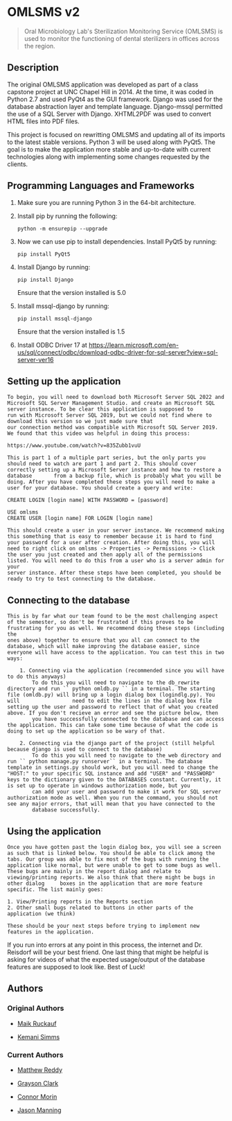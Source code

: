 # OMLSMS v2

> Oral Microbiology Lab's Sterilization Monitoring Service (OMLSMS) is used to monitor the functioning of dental sterilizers in offices across the region.

## Description

The original OMLSMS application was developed as part of a class capstone project at UNC Chapel Hill in 2014. At the time, it was coded in Python 2.7 and used PyQt4 as the GUI framework. Django was used for the database abstraction layer and template language. Django-mssql permitted the use of a SQL Server with Django. XHTML2PDF was used to convert HTML files into PDF files.

This project is focused on rewritting OMLSMS and updating all of its imports to the latest stable versions. Python 3 will be used along with PyQt5. The goal is to make the application more stable and up-to-date with current technologies along with implementing some changes requested by the clients.

## Programming Languages and Frameworks

1. Make sure you are running Python 3 in the 64-bit architecture.
2. Install pip by running the following:
    ```
    python -m ensurepip --upgrade
    ```
3. Now we can use pip to install dependencies. Install PyQt5 by running: 
    ```
    pip install PyQt5
    ```
    
4. Install Django by running: 
    ```
    pip install Django
    ```
    Ensure that the version installed is 5.0
   
6. Install mssql-django by running: 
    ```
    pip install mssql-django
    ```
   Ensure that the version installed is 1.5

7. Install ODBC Driver 17 at https://learn.microsoft.com/en-us/sql/connect/odbc/download-odbc-driver-for-sql-server?view=sql-server-ver16

## Setting up the application

    To begin, you will need to download both Microsoft Server SQL 2022 and Microsoft SQL Server Management Studio. and create an Microsoft SQL server instance. To be clear this application is supposed to 
    run with Microsoft Server SQL 2019, but we could not find where to download this version so we just made sure that 
    our connection method was compatible with Microsoft SQL Server 2019. We found that this video was helpful in doing this process:

    https://www.youtube.com/watch?v=835Zubb1vuU

    This is part 1 of a multiple part series, but the only parts you should need to watch are part 1 and part 2. This should cover correctly setting up a Microsoft Server instance and how to restore a database       from a backup file, which is probably what you will be doing. After you have completed these steps you will need to make a user for your database. You should create a query and write:

    CREATE LOGIN [login name] WITH PASSWORD = [password]

    USE omlsms
    CREATE USER [login name] FOR LOGIN [login name]

    This should create a user in your server instance. We recommend making this something that is easy to remember because it is hard to find your password for a user after creation. After doing this, you will 
    need to right click on omlsms -> Properties -> Permissions -> Click the user you just created and then apply all of the permissions listed. You will need to do this from a user who is a server admin for your 
    server instance. After these steps have been completed, you should be ready to try to test connecting to the database. 
    
## Connecting to the database

    This is by far what our team found to be the most challenging aspect of the semester, so don't be frustrated if this proves to be frustrating for you as well. We recommend doing these steps (including the 
    ones above) together to ensure that you all can connect to the database, which will make improving the database easier, since everyone will have access to the application. You can test this in two ways:
    
        1. Connecting via the application (recommended since you will have to do this anyways)
            To do this you will need to navigate to the db_rewrite directory and run `` python omldb.py `` in a terminal. The starting file (omldb.py) will bring up a login dialog box (logindlg.py). You will                 need to edit the lines in the dialog box file setting up the user and password to reflect that of what you created above. If you don't recieve an error and see the picture below, then               
            you have successfully connected to the database and can access the application. This can take some time because of what the code is doing to set up the application so be wary of that.
            
        2. Connecting via the django part of the project (still helpful because django is used to connect to the database)
            To do this you will need to navigate to the web directory and run `` python manage.py runserver`` in a terminal. The database template in settings.py should work, but you will need to change the                  "HOST:" to your specific SQL instance and add "USER" and "PASSWORD" keys to the dictionary given to the DATABASES constant. Currently, it is set up to operate in windows authorization mode, but you 
            can add your user and password to make it work for SQL server authorization mode as well. When you run the command, you should not see any major errors, that will mean that you have connected to the 
            database successfully. 
            
## Using the application

    Once you have gotten past the login dialog box, you will see a screen as such that is linked below. You should be able to click among the tabs. Our group was able to fix most of the bugs with running the     
    application like normal, but were unable to get to some bugs as well. These bugs are mainly in the report dialog and relate to viewing/printing reports. We also think that there might be bugs in other dialog     boxes in the application that are more feature specific. The list mainly goes:

    1. View/Printing reports in the Reports section
    2. Other small bugs related to buttons in other parts of the application (we think)

    These should be your next steps before trying to implement new features in the application. 

If you run into errors at any point in this process, the internet and Dr. Reisdorf will be your best friend. One last thing that might be helpful is asking for videos of what the expected usage/output of the database features are supposed to look like. Best of Luck!

## Authors

### Original Authors

- [Maik Ruckauf](https://github.com/MaikRuckauf)

- [Kemani Simms](https://github.com/Kasmanian)

### Current Authors

- [Matthew Reddy](https://github.com/matthewreddy)

- [Grayson Clark](https://github.com/graysonjclark1)

- [Connor Morin](https://github.com/connor2702)

- [Jason Manning](https://github.com/jasonmanning27)
